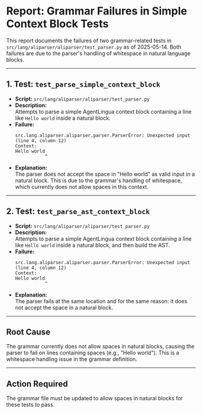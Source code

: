 # Report: Grammar Failures in Simple Context Block Tests

This report documents the failures of two grammar-related tests in `src/lang/aliparser/aliparser/test_parser.py` as of 2025-05-14. Both failures are due to the parser's handling of whitespace in natural language blocks.

---

## 1. Test: `test_parse_simple_context_block`

- **Script:** `src/lang/aliparser/aliparser/test_parser.py`
- **Description:**  
  Attempts to parse a simple AgentLingua context block containing a line like `Hello world` inside a natural block.
- **Failure:**  
  ```
  src.lang.aliparser.aliparser.parser.ParserError: Unexpected input (line 4, column 12)
  Context:
  Hello world
             ^
  ```
- **Explanation:**  
  The parser does not accept the space in "Hello world" as valid input in a natural block. This is due to the grammar's handling of whitespace, which currently does not allow spaces in this context.

---

## 2. Test: `test_parse_ast_context_block`

- **Script:** `src/lang/aliparser/aliparser/test_parser.py`
- **Description:**  
  Attempts to parse a simple AgentLingua context block containing a line like `Hello world` inside a natural block, and then build the AST.
- **Failure:**  
  ```
  src.lang.aliparser.aliparser.parser.ParserError: Unexpected input (line 4, column 12)
  Context:
  Hello world
             ^
  ```
- **Explanation:**  
  The parser fails at the same location and for the same reason: it does not accept the space in a natural block.

---

## Root Cause

The grammar currently does not allow spaces in natural blocks, causing the parser to fail on lines containing spaces (e.g., "Hello world"). This is a whitespace handling issue in the grammar definition.

---

## Action Required

The grammar file must be updated to allow spaces in natural blocks for these tests to pass.
